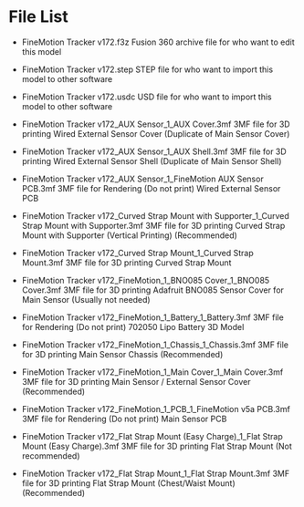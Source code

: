 # File List

- FineMotion Tracker v172.f3z
  Fusion 360 archive file for who want to edit this model

- FineMotion Tracker v172.step
  STEP file for who want to import this model to other software

- FineMotion Tracker v172.usdc
  USD file for who want to import this model to other software

- FineMotion Tracker v172_AUX Sensor_1_AUX Cover.3mf
  3MF file for 3D printing
  Wired External Sensor Cover (Duplicate of Main Sensor Cover)

- FineMotion Tracker v172_AUX Sensor_1_AUX Shell.3mf
  3MF file for 3D printing
  Wired External Sensor Shell (Duplicate of Main Sensor Shell)

- FineMotion Tracker v172_AUX Sensor_1_FineMotion AUX Sensor PCB.3mf
  3MF file for Rendering (Do not print)
  Wired External Sensor PCB

- FineMotion Tracker v172_Curved Strap Mount with Supporter_1_Curved Strap Mount with Supporter.3mf
  3MF file for 3D printing
  Curved Strap Mount with Supporter (Vertical Printing) (Recommended)

- FineMotion Tracker v172_Curved Strap Mount_1_Curved Strap Mount.3mf
  3MF file for 3D printing
  Curved Strap Mount

- FineMotion Tracker v172_FineMotion_1_BNO085 Cover_1_BNO085 Cover.3mf
  3MF file for 3D printing
  Adafruit BNO085 Sensor Cover for Main Sensor (Usually not needed)

- FineMotion Tracker v172_FineMotion_1_Battery_1_Battery.3mf
  3MF file for Rendering (Do not print)
  702050 Lipo Battery 3D Model

- FineMotion Tracker v172_FineMotion_1_Chassis_1_Chassis.3mf
  3MF file for 3D printing
  Main Sensor Chassis (Recommended)

- FineMotion Tracker v172_FineMotion_1_Main Cover_1_Main Cover.3mf
  3MF file for 3D printing
  Main Sensor / External Sensor Cover (Recommended)

- FineMotion Tracker v172_FineMotion_1_PCB_1_FineMotion v5a PCB.3mf
  3MF file for Rendering (Do not print)
  Main Sensor PCB

- FineMotion Tracker v172_Flat Strap Mount (Easy Charge)_1_Flat Strap Mount (Easy Charge).3mf
  3MF file for 3D printing
  Flat Strap Mount (Not recommended)

- FineMotion Tracker v172_Flat Strap Mount_1_Flat Strap Mount.3mf
  3MF file for 3D printing
  Flat Strap Mount (Chest/Waist Mount) (Recommended)
